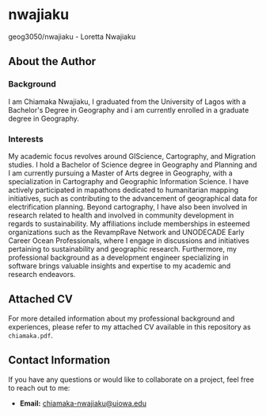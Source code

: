 # nwajiaku
geog3050/nwajiaku - Loretta Nwajiaku

## About the Author

### Background

I am Chiamaka Nwajiaku, I graduated from the University of Lagos with a Bachelor's Degree in Geography and i am currently enrolled in a graduate degree in Geography. 

### Interests

My academic focus revolves around GIScience, Cartography, and Migration studies. I hold a Bachelor of Science degree in Geography and Planning and I am currently pursuing a Master of Arts degree in Geography, with a specialization in Cartography and Geographic Information Science.
 I have actively participated in mapathons dedicated to humanitarian mapping initiatives, such as contributing to the advancement of geographical data for electrification planning. Beyond cartography, I have also been involved in research related to health and involved in community development in regards to sustainability.
      My affiliations include memberships in esteemed organizations such as the RevampRave Network and UNODECADE Early Career Ocean Professionals, where I engage in discussions and initiatives pertaining to sustainability and geographic research.
     Furthermore, my professional background as a development engineer specializing in software brings valuable insights and expertise to my academic and research endeavors. 

## Attached CV

For more detailed information about my professional background and experiences, please refer to my attached CV available in this repository as `chiamaka.pdf`.

## Contact Information

If you have any questions or would like to collaborate on a project, feel free to reach out to me:

- **Email:** chiamaka-nwajiaku@uiowa.edu



